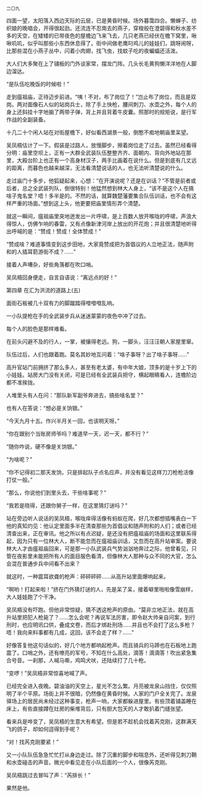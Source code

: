     二〇九 

   四面一望，太阳落入西边天际的云层，已是黄昏时候。场外暮霭四合。懒蝉子、纺织娘的晚唱会，开得很起劲。还流连不忍南去的燕子，穿梭般在澄碧得和秋水差不多的天空，在矮矮的已带夜色的屋檐边飞来飞去，几只老燕已经伏在檐下窝里，啾啾叽叽，似乎叫那些小东西休息得了。街中间做老鹰叼鸡儿的娃娃们，跳呀闹呀，比那些混在小燕子丛中，闪着小肉翅，找飞虫，找蚊子吃的夜蝙蝠还活泼。

   大人们大多聚在上了铺板的门外谈家常，摆龙门阵。几头长毛黄狗懒洋洋地在人脚边溜达。

   “是队伍吃晚饭的时候啦！”

   走到瘟祖庙，正待迈步前进。“咦！不对，布了岗位了！”岂止布了岗位，而且是双岗。两对面像石人似的站岗兵士，除了手上快枪，腰间刺刀、水壶之外，每个人的身上还斜挂十字地掮了两带子弹，背上并且背着牛皮囊。照那时的规矩说，是行军作战的全副装备。

   十几二十个闲人站在对街屋檐下，好似看西湖景一般，倒憨不痴地朝庙里呆望。

   吴凤梧估计了一下。假装是过路人，放慢脚步，擦着岗位走了过去。虽然已经看得分明：庙里空坝上，正有一大群全武装队伍整整齐齐、面朝内、背向外地站在那里，大殿台阶上也正有一个高身材汉子，两手比画着在说什么。但是到底有几丈远的距离，而暮色也越来越深，无法看清楚说话的人，也无法听清楚说的什么。

   走过庙门十多步，他狐疑起来，心想：“在开演说呢？还是在训话？”不管是前者或后者，总之全武装列队，倒很特别！他猛然想到林大人身上，“该不是这个人在搞啥子鬼名堂？唔！多半是的。不然的话，就算魏楚藩要集合队伍训话，也不会有这样严重的场面。”想到这上头，他更要把庙里情形弄个清楚。

   就这一瞬间，瘟祖庙里突地迸发出一片呼啸，是上百数人放开喉咙的呼啸，声浪大得惊人，仿佛乍响的春雷，又有点像新津河岸上放出的开花炮；并且很清楚地听得出呼喊的是：“赞成！赞成！全体赞成！”

   “赞成啥？难道事情变到这步田地，大家竟赞成把为首倡议的人立地正法，随声附和的人插耳箭游街不成？……”

   接着人声嘈杂，好些角落都在吹口哨。

   吴凤梧回身便走，自言自语说：“离远点的好！”

   第四章 在汇为洪流的道路上(五)

   面街石板被几十双有力的脚蹴踏得噔噔噔乱响。

   一小队提枪在手的全武装步兵从迷迷蒙蒙的夜色中冲了过去。

   每个人的脸色是那样难看。

   在前头闪避不及的行人，一掌，被攘得老远。狗，一脚头，汪汪汪朝人家屋里窜。

   队伍过后，人们也跟着跑。莫名其妙地互问着：“啥子事呀？出了啥子事呀……”

   高升官站门前拥挤了那么多人，甚至有老太婆，有中年大娘，顶多的是十岁上下的小娃娃。站房大门没有关闭，可是已经有全武装兵把守，横起眼睛看人，连檐阶边都不准挨拢。

   人堆里头有人在问：“那队新军副爷奔进去，搞些啥名堂？”

   也有人在答说：“想必是关饷银。”

   “今天九月十五。作兴半月关一回，也该明天呀。”

   “你在跟别个当账房师爷吗？难道早一天，迟一天，都不行？”

   “随你咋说，硬不像是关饷银。”

   “为啥呢？”

   “你不记得初二那天发饷，只是排起队子点名应声，并没有看见这样刀刀枪枪活像打仗一般。”

   “那么，你说他们到里头去，干些啥事呢？”

   “我若是晓得，还跟你舅子一样，在这里猜灯谜吗？”

   站在旁边听人说话的吴凤梧，喉咙痒得活像有蚂蚁在爬，好几次都想插嘴表白一下他的真知灼见：他认定里面多半在清查那些为首倡议和随声附和的人们；或者已经清查出来，正在审讯。他之所以有点迟疑，是还没有把瘟祖庙的场面和这里联系得起，因为只有一位林大人，断不能忽而在瘟祖庙训话，又忽而在高升站审案。要说林大人才由瘟祖庙回来，可是那一小队武装兵气势汹汹地奔过之际，他曾看见，只管在夜影里未能把所有人的面目服色看清，但像林大人那种与众不同的大官，怎么会混在普通步兵中间看不出来？

   就这时，一种震耳欲聋的枪声：砰砰砰砰……从高升站里面爆响起来。

   “啊哟！打起来啦！”挤在门外猜灯谜的人，先是呆了呆，接着噼里啪啦像雪崩样，大人娃娃跑了个干净。

   吴凤梧没有吓跑。但他非常惊疑，猜不透这枪声的原由。“莫非立地正法，就在高升站里把犯人枪毙了？……怎么会呢？再说军法厉害，即令赵大帅亲自问案，到行刑时，也应明讯口供，叠成文卷，而后才绑赴刑场……并且也不会打了这么多枪？唔！我向来料事都有几成，这回，该不会走了样？……”

   好像答复他这句话似的，好几个地方都响起枪声。而且骑兵的马蹄也在石板地上跑震了。口哨之外，还有嘹亮的军号，不知在什么高处，滴答！滴滴答！吹出紧急集合号音。一刹那，人喊马嘶，鸡鸣犬吠，还陆续打了几十枪。

   “变啰！”吴凤梧非常惊喜地喊了声。

   已经完全进入夜晚。碧油油的天空上，星光不怎么繁。月亮被龙泉山挡住，仅仅照明了半个平原。场街上并不很暗，仍然像在黄昏时候。人家的门户全关完了。龙泉驿场上的居民尚未经过这种事变，枪声一响，大家都躲进屋里。有些顶着铺盖睡在床上，有些直接蹲在灶房的柴堆背后，只有胆大包天的人才敢扒着门缝张望。

   看来兵是哗变了，吴凤梧的生意大有希望。但是若不趁机会找着芮克刚，这群满天飞的鸽子，却如何逗得到手呢？

   “对！找芮克刚要紧！”

   又一小队队伍急急忙忙打从身边走过。除了沉重的脚步和喘息外，还听得见刺刀鞘和水壶碰击的声音。微光中看见走在小队后面的一个人，很像芮克刚。

   吴凤梧跳过去冒叫了声：“芮排长！”

   果然是他。

